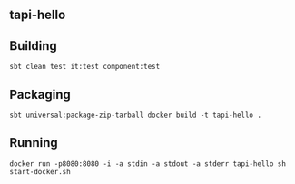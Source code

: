 ## tapi-hello

## Building
``
sbt clean test it:test component:test
``

## Packaging
``
sbt universal:package-zip-tarball
docker build -t tapi-hello .
``

## Running
``
docker run -p8080:8080 -i -a stdin -a stdout -a stderr tapi-hello sh start-docker.sh
``